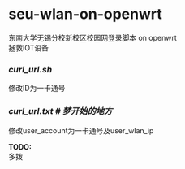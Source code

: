 # seu-wlan-on-openwrt
东南大学无锡分校新校区校园网登录脚本 on openwrt  
拯救IOT设备

### ***curl_url.sh***

修改ID为一卡通号

### ***curl_url.txt # 梦开始的地方***

修改user_account为一卡通号及user_wlan_ip

**TODO:**  
多拨
